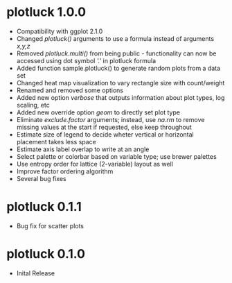 # plotluck 1.0.0

* Compatibility with ggplot 2.1.0
* Changed _plotluck()_ arguments to use a formula instead of arguments _x,y,z_
* Removed _plotluck.multi()_ from being public - functionality can now be accessed using dot symbol _'.'_ in plotluck formula
* Added function sample.plotluck() to generate random plots from a data set
* Changed heat map visualization to vary rectangle size with count/weight
* Renamed and removed some options
* Added new option _verbose_ that outputs information about plot types, log scaling, etc
* Added new override option _geom_ to directly set plot type
* Eliminate _exclude.factor_ arguments; instead, use _na.rm_ to remove missing values at the start if requested, else keep throughout
* Estimate size of legend to decide wheter vertical or horizontal placement takes less space
* Estimate axis label overlap to write at an angle
* Select palette or colorbar based on variable type; use brewer palettes
* Use entropy order for lattice (2-variable) layout as well
* Improve factor ordering algorithm
* Several bug fixes

# plotluck 0.1.1

* Bug fix for scatter plots

# plotluck 0.1.0

* Inital Release